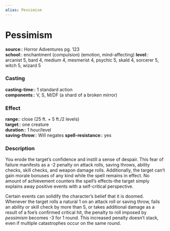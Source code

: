 ```yaml
---
alias: Pessimism
---
```


# Pessimism 

**source**:: Horror Adventures pg. 123  
**school**:: enchantment (compulsion) (emotion, mind-affecting)
**level**:: arcanist 5, bard 4, medium 4, mesmerist 4, psychic 5, skald 4, sorcerer 5, witch 5, wizard 5

### Casting 

**casting-time**:: 1 standard action  
**components**:: V, S, M/DF (a shard of a broken mirror)

### Effect 

**range**:: close (25 ft. + 5 ft./2 levels)  
**target**:: one creature  
**duration**:: 1 hour/level  
**saving-throw**:: Will negates
**spell-resistance**:: yes

### Description 

You erode the target’s confidence and instill a sense of despair. This fear of failure manifests as a -2 penalty on attack rolls, saving throws, ability checks, skill checks, and weapon damage rolls. Additionally, the target can’t gain morale bonuses of any kind while the spell remains in effect. No amount of achievement counters the spell’s effects-the target simply explains away positive events with a self-critical perspective.  
  
Certain events can solidify the character’s belief that it is doomed. Whenever the target rolls a natural 1 on an attack roll or saving throw, fails an ability or skill check by more than 5, or takes additional damage as a result of a foe’s confirmed critical hit, the penalty to roll imposed by *pessimism* becomes -3 for 1 round. This increased penalty doesn’t stack, even if multiple catastrophes occur on the same round.
